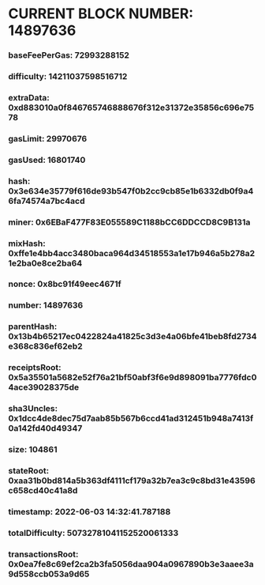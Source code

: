 # CURRENT BLOCK NUMBER: 14897636

### baseFeePerGas: 72993288152
### difficulty: 14211037598516712
### extraData: 0xd883010a0f846765746888676f312e31372e35856c696e7578
### gasLimit: 29970676
### gasUsed: 16801740
### hash: 0x3e634e35779f616de93b547f0b2cc9cb85e1b6332db0f9a46fa74574a7bc4acd
### miner: 0x6EBaF477F83E055589C1188bCC6DDCCD8C9B131a
### mixHash: 0xffe1e4bb4acc3480baca964d34518553a1e17b946a5b278a21e2ba0e8ce2ba64
### nonce: 0x8bc91f49eec4671f
### number: 14897636
### parentHash: 0x13b4b65217ec0422824a41825c3d3e4a06bfe41beb8fd2734e368c836ef62eb2
### receiptsRoot: 0x5a35501a5682e52f76a21bf50abf3f6e9d898091ba7776fdc04ace39028375de
### sha3Uncles: 0x1dcc4de8dec75d7aab85b567b6ccd41ad312451b948a7413f0a142fd40d49347
### size: 104861
### stateRoot: 0xaa31b0bd814a5b363df4111cf179a32b7ea3c9c8bd31e43596c658cd40c41a8d
### timestamp: 2022-06-03 14:32:41.787188
### totalDifficulty: 50732781041152520061333
### transactionsRoot: 0x0ea7fe8c69ef2ca2b3fa5056daa904a0967890b3e3aaee3a9d558ccb053a9d65

